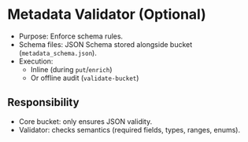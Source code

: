 # Metadata Validator (Optional)

- Purpose: Enforce schema rules.
- Schema files: JSON Schema stored alongside bucket (`metadata_schema.json`).
- Execution:
  * Inline (during `put`/`enrich`)
  * Or offline audit (`validate-bucket`)

## Responsibility

- Core bucket: only ensures JSON validity.
- Validator: checks semantics (required fields, types, ranges, enums).
